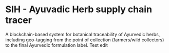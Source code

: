 # SIH - Ayuvadic Herb supply chain tracer

A blockchain-based system for botanical traceability of Ayurvedic herbs, including geo-tagging from the point of collection (farmers/wild collectors) to the final Ayurvedic formulation label.
Test edit
